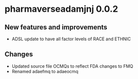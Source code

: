 
# pharmaverseadamjnj 0.0.2

## New features and improvements

* ADSL update to have all factor levels of RACE and ETHNIC

## Changes

* Updated source file OCMQs to reflect FDA changes to FMQ
* Renamed adaefmq to adaeocmq 
